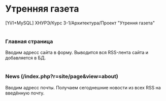 # Утренняя газета
[Yii1+MySQL] ХНУРЭ/Курс 3-1/Архитектура/Проект "Утрення газета"<br><br>

### Главная страница
Вводим адресс сайта в форму. Выводится вся RSS-лента сайта и добавляется в БД.<br><br>

### News (/index.php?r=site/page&view=about)
Вводим адресс почты. Получаем сегоднешние новости из всех RSS на введённую почту.<br><br>